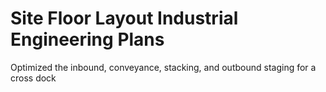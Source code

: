 # Site Floor Layout Industrial Engineering Plans

Optimized the inbound, conveyance, stacking, and outbound staging for a cross dock
